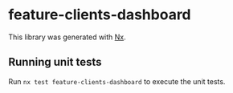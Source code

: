 # feature-clients-dashboard

This library was generated with [Nx](https://nx.dev).

## Running unit tests

Run `nx test feature-clients-dashboard` to execute the unit tests.
